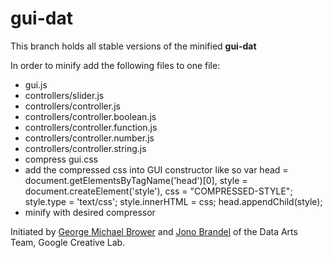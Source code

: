 # gui-dat
This branch holds all stable versions of the minified **gui-dat**

In order to minify add the following files to one file:
+ gui.js
+ controllers/slider.js
+ controllers/controller.js
+ controllers/controller.boolean.js
+ controllers/controller.function.js
+ controllers/controller.number.js
+ controllers/controller.string.js
+ compress gui.css
+ add the compressed css into GUI constructor like so
    var head = document.getElementsByTagName('head')[0],
	    style = document.createElement('style'),
        css = "COMPRESSED-STYLE";
    style.type = 'text/css';
    style.innerHTML = css;
    head.appendChild(style);
+ minify with desired compressor

Initiated by [George Michael Brower](http://georgemichaelbrower.com/) and [Jono Brandel](http://jonobr1.com/) of the Data Arts Team, Google Creative Lab.
